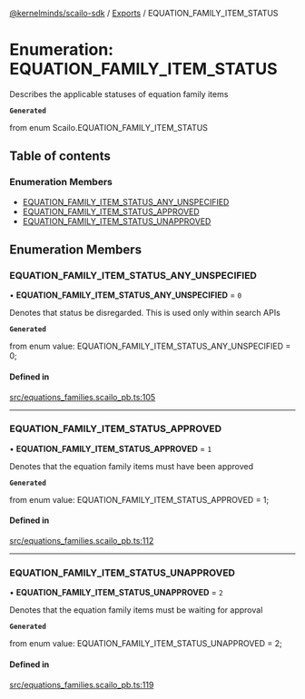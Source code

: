 [@kernelminds/scailo-sdk](../README.md) / [Exports](../modules.md) / EQUATION\_FAMILY\_ITEM\_STATUS

# Enumeration: EQUATION\_FAMILY\_ITEM\_STATUS

Describes the applicable statuses of equation family items

**`Generated`**

from enum Scailo.EQUATION_FAMILY_ITEM_STATUS

## Table of contents

### Enumeration Members

- [EQUATION\_FAMILY\_ITEM\_STATUS\_ANY\_UNSPECIFIED](EQUATION_FAMILY_ITEM_STATUS.md#equation_family_item_status_any_unspecified)
- [EQUATION\_FAMILY\_ITEM\_STATUS\_APPROVED](EQUATION_FAMILY_ITEM_STATUS.md#equation_family_item_status_approved)
- [EQUATION\_FAMILY\_ITEM\_STATUS\_UNAPPROVED](EQUATION_FAMILY_ITEM_STATUS.md#equation_family_item_status_unapproved)

## Enumeration Members

### EQUATION\_FAMILY\_ITEM\_STATUS\_ANY\_UNSPECIFIED

• **EQUATION\_FAMILY\_ITEM\_STATUS\_ANY\_UNSPECIFIED** = ``0``

Denotes that status be disregarded. This is used only within search APIs

**`Generated`**

from enum value: EQUATION_FAMILY_ITEM_STATUS_ANY_UNSPECIFIED = 0;

#### Defined in

[src/equations_families.scailo_pb.ts:105](https://github.com/scailo/ts-sdk/blob/c10a36b57201dfa5903d4b53efa1e62aa6208936/src/equations_families.scailo_pb.ts#L105)

___

### EQUATION\_FAMILY\_ITEM\_STATUS\_APPROVED

• **EQUATION\_FAMILY\_ITEM\_STATUS\_APPROVED** = ``1``

Denotes that the equation family items must have been approved

**`Generated`**

from enum value: EQUATION_FAMILY_ITEM_STATUS_APPROVED = 1;

#### Defined in

[src/equations_families.scailo_pb.ts:112](https://github.com/scailo/ts-sdk/blob/c10a36b57201dfa5903d4b53efa1e62aa6208936/src/equations_families.scailo_pb.ts#L112)

___

### EQUATION\_FAMILY\_ITEM\_STATUS\_UNAPPROVED

• **EQUATION\_FAMILY\_ITEM\_STATUS\_UNAPPROVED** = ``2``

Denotes that the equation family items must be waiting for approval

**`Generated`**

from enum value: EQUATION_FAMILY_ITEM_STATUS_UNAPPROVED = 2;

#### Defined in

[src/equations_families.scailo_pb.ts:119](https://github.com/scailo/ts-sdk/blob/c10a36b57201dfa5903d4b53efa1e62aa6208936/src/equations_families.scailo_pb.ts#L119)
